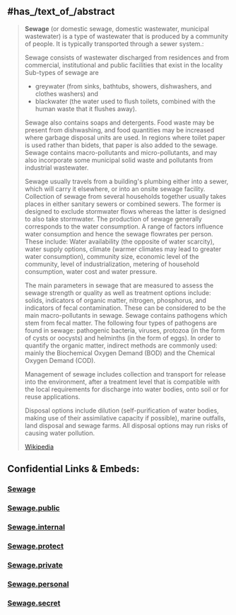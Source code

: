 

## #has_/text_of_/abstract 

> **Sewage** (or domestic sewage, domestic wastewater, municipal wastewater) 
> is a type of wastewater that is produced by a community of people. 
> It is typically transported through a sewer system.:  
> 
> Sewage consists of wastewater discharged from residences and from commercial, institutional and public facilities that exist in the locality
> Sub-types of sewage are 
> - greywater (from sinks, bathtubs, showers, dishwashers, and clothes washers) and 
> - blackwater (the water used to flush toilets, combined with the human waste that it flushes away). 
> 
> Sewage also contains soaps and detergents. Food waste may be present from dishwashing, 
> and food quantities may be increased where garbage disposal units are used. 
> In regions where toilet paper is used rather than bidets, that paper is also added to the sewage. 
> Sewage contains macro-pollutants and micro-pollutants, 
> and may also incorporate some municipal solid waste and pollutants from industrial wastewater.
>
> Sewage usually travels from a building's plumbing either into a sewer, 
> which will carry it elsewhere, or into an onsite sewage facility. 
> Collection of sewage from several households together usually takes places in either sanitary sewers or combined sewers. The former is designed to exclude stormwater flows whereas the latter is designed to also take stormwater. The production of sewage generally corresponds to the water consumption. A range of factors influence water consumption and hence the sewage flowrates per person. These include: Water availability (the opposite of water scarcity), water supply options, climate (warmer climates may lead to greater water consumption), community size, economic level of the community, level of industrialization, metering of household consumption, water cost and water pressure.  
>
> The main parameters in sewage that are measured to assess the sewage strength or quality as well as treatment options include: solids, indicators of organic matter, nitrogen, phosphorus, and indicators of fecal contamination.  These can be considered to be the main macro-pollutants in sewage. Sewage contains pathogens which stem from fecal matter. The following four types of pathogens are found in sewage: pathogenic bacteria, viruses, protozoa (in the form of cysts or oocysts) and helminths (in the form of eggs). In order to quantify the organic matter, indirect methods are commonly used: mainly the Biochemical Oxygen Demand (BOD) and the Chemical Oxygen Demand (COD).  
>
> Management of sewage includes collection and transport for release into the environment, 
> after a treatment level that is compatible with the local requirements for discharge into water bodies, 
> onto soil or for reuse applications. 
> 
> Disposal options include dilution (self-purification of water bodies, 
> making use of their assimilative capacity if possible), marine outfalls, land disposal and sewage farms. 
> All disposal options may run risks of causing water pollution.
>
> [Wikipedia](https://en.wikipedia.org/wiki/Sewage)






## Confidential Links & Embeds: 

### [Sewage](/_Standards/chemic/chemic~Elements/Group-15-Nitrogen/Sewage.md) 

### [Sewage.public](/_public/chemic/chemic~Elements/Group-15-Nitrogen/Sewage.public.md) 

### [Sewage.internal](/_internal/chemic/chemic~Elements/Group-15-Nitrogen/Sewage.internal.md) 

### [Sewage.protect](/_protect/chemic/chemic~Elements/Group-15-Nitrogen/Sewage.protect.md) 

### [Sewage.private](/_private/chemic/chemic~Elements/Group-15-Nitrogen/Sewage.private.md) 

### [Sewage.personal](/_personal/chemic/chemic~Elements/Group-15-Nitrogen/Sewage.personal.md) 

### [Sewage.secret](/_secret/chemic/chemic~Elements/Group-15-Nitrogen/Sewage.secret.md)

